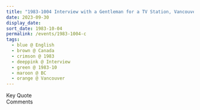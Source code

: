 ```yaml
---
title: "1983-1004 Interview with a Gentleman for a TV Station, Vancouver, BC, Canada"
date: 2023-09-30
display_date: 
sort_date: 1983-10-04
permalink: /events/1983-1004-c
tags:
  - blue @ English
  - brown @ Canada
  - crimson @ 1983
  - deeppink @ Interview
  - green @ 1983-10
  - maroon @ BC
  - orange @ Vancouver
---
```


<wave-list>
  <list-title color="green" width="75">Key Quote</list-title>
  <list-item color="BlanchedAlmond"  width="200"></list-item>
  <list-item color="Lavender"></list-item>
  <list-item color="BlanchedAlmond"></list-item>
</wave-list>

<br>

<wave-list>
  <list-title color="green" width="75">Comments</list-title>
  <list-item color="BlanchedAlmond"  width="200"></list-item>
  <list-item color="Lavender"></list-item>
  <list-item color="BlanchedAlmond"></list-item>
</wave-list>